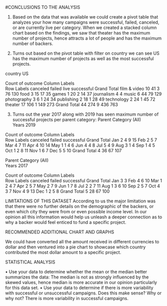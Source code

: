 #CONCLUSIONS TO THE ANALYSIS

1.	Based on the data that was available we could create a pivot table that analyzes your how many campaigns were successful, failed, canceled, or are currently live per category. When we created a stacked column chart based on the findings, we saw that theater has the maximum number of projects, hence attracts a lot of people and has the maximum number of backers.


2.	Turns out based on the pivot table with filter on country we can see US has the maximum number of projects as well as the most successful projects.

country	US				
					 
Count of outcome	Column Labels				
Row Labels	canceled	failed	live	successful	Grand Total
film & video	10	41	3	76	130
food	3	15		17	35
games	1	20	2	14	37
journalism				4	4
music	6	44		79	129
photography	3	6	1	24	34
publishing	2	18	1	28	49
technology	2	24	1	45	72
theater	17	106	1	149	273
Grand Total	44	274	9	436	763








3.	Turns out the year 2017 along with 2019 has seen maximum number of successful projects per parent category:
Parent Category	(All)			
Years	2019			
				
Count of outcome	Column Labels			
Row Labels	canceled	failed	successful	Grand Total
Jan	2	4	9	15
Feb		2	5	7
Mar		4	7	11
Apr		4	10	14
May	1	1	4	6
Jun		4	4	8
Jul		5	4	9
Aug		3	1	4
Sep		1	4	5
Oct	1	2	8	11
Nov		1	6	7
Dec		5	5	10
Grand Total	4	36	67	107



Parent Category	(All)			
Years	2017			
				
Count of outcome	Column Labels			
Row Labels	canceled	failed	successful	Grand Total
Jan			3	3
Feb		4	6	10
Mar	1	2	4	7
Apr		2	5	7
May		2	7	9
Jun		1	7	8
Jul	2	2	7	11
Aug	1	3	6	10
Sep		2	5	7
Oct		4	3	7
Nov		4	9	13
Dec	1	2	5	8
Grand Total	5	28	67	100











LIMITATIONS OF THIS DATASET
According to us the major limitation was that there were no further details on the demographic of the backers, or even which city they were from or even possible income level. In our opinion all this information would help us unleash a deeper connection as to why a backer would feel enticed to fund a specific project.


RECOMMENDED ADDITIONAL CHART AND GRAPHS

We could have converted all the amount received in different currencies to dollar and then ventured into a pie chart to showcase which country contributed the most dollar amount to a specific project.


STATISTICAL ANALYSIS

•	Use your data to determine whether the mean or the median better summarizes the data:
The median is not as strongly influenced by the skewed values, hence median is more accurate in our opinion particularly for this data set.
•	Use your data to determine if there is more variability with successful or unsuccessful campaigns. Does this make sense? Why or why not?
There is more variability in successful campaigns.


